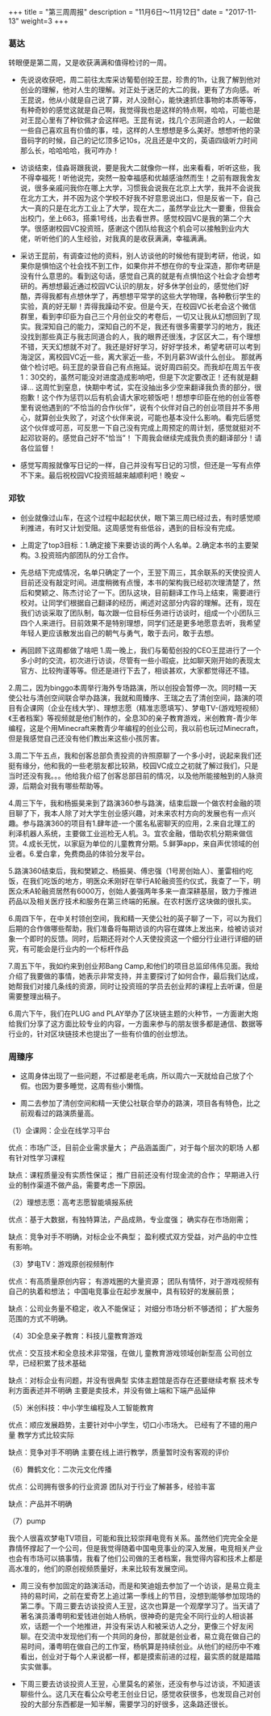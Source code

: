+++
title = "第三周周报"
description = "11月6日～11月12日"
date = "2017-11-13"
weight=3
+++

### 葛达

转眼便是第二周，又是收获满满和值得检讨的一周。

* 先说说收获吧，周二前往太库采访葡萄创投王昆，珍贵的1h，让我了解到他对创业的理解，他对人生的理解。对正处于迷茫的大二的我，更有了方向感。听王昆说，他从小就是自己说了算，对人没耐心，能快速抓住事物的本质等等，有种奇妙的感觉这就是自己啊，我觉得我也是这样的特点啊，哈哈，可能也是对王昆心里有了种钦佩才会这样吧。王昆有说，找几个志同道合的人，一起做一些自己喜欢且有价值的事，哇，这样的人生想想是多么美好。想想听他的录音码字的时候，自己的记忆顶多记10s，况且还是中文的，英语四级听力时间那么长，哈哈哈哈，我可咋办！

* 访谈结束，佳淼哥跟我说，要是我大二就像你一样，出来看看，听听这些，我不得幸福死！听他说完，突然一股幸福感和优越感油然而生！之前有跟我舍友说，很多亲戚问我你在哪上大学，习惯我会说我在北京上大学，我并不会说我在北方工大，并不因为这个学校不好我不好意思说出口，但是反省一下，自己大一真的只是在北方工业上了大学，现在大二，虽然学业比大一要重，但我会出校门，坐上663，搭乘1号线，出去看世界。感觉校园VC是我的第二个大学。很感谢校园VC投资班，感谢这个团队给我这个机会可以接触到业内大佬，听听他们的人生经验，对我真的是收获满满，幸福满满。

* 采访王昆前，有调查过他的资料，别人访谈他的时候他有提到考研，他说，如果你是惧怕这个社会找不到工作，如果你并不想在你的专业深造，那你考研是没有什么意思的。看到这句话，感觉自己真的就是有点惧怕这个社会才会想考研的。再想想最近通过校园VC认识的朋友，好多休学创业的，感觉他们好酷，弄得我都有点想休学了，再想想平常学的这些大学物理，各种敷衍学生的实验，真的好无聊！弄得我躁动不安。但是今天，在校园VC长老会这个微信群里，看到李印臣为自己三个月创业交的考卷后，一切又让我从幻想回到了现实。我深知自己的能力，深知自己的不足，我还有很多需要学习的地方，我还没找到那些真正与我志同道合的人，我的眼界还很浅，才区区大二，有个理想不错，天天幻想就不对了。我还是好好学习，好好学技术，希望考研可以考到海淀区，离校园VC近一些，离大家近一些，不到月薪3W谈什么创业。
那就再做个检讨吧。码王昆的录音自己有点拖延。说好周四前交。而我却在周五午夜1：30交的，虽然可能没对进度造成影响吧，但是下次定要改正！还有就是翻译… 这周忙到窒息，快期中考试，实在没抽出多少空来翻译我负责的部分，很抱歉！这个作为惩罚以后有机会请大家吃顿饭吧！想想李印臣在他的创业答卷里有说他遇到的“不恰当的合作伙伴”，说有个伙伴对自己的创业项目并不多用心，就算创业失败了，对这个伙伴来说，可能也基本没什么影响。看完后感觉这个伙伴或可恶，可反思一下自己没有完成上周预定的周计划，感觉就挺对不起邓钦哥的。感觉自己好不“恰当”！
下周我会继续完成我负责的翻译部分！请各位监督！

* 感觉写周报就像写日记的一样，自己并没有写日记的习惯，但还是一写有点停不下来。最后祝校园VC投资班越来越顺利吧！晚安 ~

### 邓钦

* 创业就像过山车，在这个过程中起起伏伏，眼下第三周已经过去，有时感觉顺利推进，有时又计划受阻。这周感觉有些低谷，遇到的目标没有完成。

* 上周定了top3目标：1.确定接下来要访谈的两个人名单。2.确定本书的主要架构。3.投资班内部团队的分工合作。

* 先总结下完成情况，名单只确定了一个，王翌下周三，其余联系的天使投资人目前还没有敲定时间。进度稍微有点慢，本书的架构我已经初次理清楚了，然后和樊颖之、陈杰讨论了一下。团队这块，目前翻译工作马上结束，需要进行校对。让同学们根据自己翻译的经历，阐述对这部分内容的理解。还有，现在我们访谈采取了团队制，每次跟一位目标任务进行访谈时，组成一个小团队三四个人来进行。目前效果不是特别理想，同学们还是更多地愿意去听，我希望年轻人更应该散发出自己的朝气与勇气，敢于去问，敢于去想。

* 再回顾下这周都做了啥吧
1.周一晚上，我们与葡萄创投的CEO王昆进行了一个多小时的交流，初次进行访谈，尽管有一些小瑕疵，比如聊天刚开始的表现太官方、比较拘谨等等。但还是进行下去了，相谈甚欢，大家都觉得还不错。

2.周二，因为binggo本周举行海外专场路演，所以创投会暂停一次。同时精一天使公社与清创空间联合举办路演，我就和周臻序、王瑞之去了清创空间，路演的项目有企课网（企业在线大学）、理想志愿（精准志愿填写）、梦电TV-(游戏短视频）《王者档案》等视频就是他们制作的，全息3D的亲子教育游戏，米创教育-青少年编程，这是个用Minecraft来教青少年编程的创业公司，我以前也玩过Minecraft，但是我感觉自己还没有他们教出来这些小孩厉害。

3.周二下午五点，我和创客总部负责投资的许照原聊了一个多小时，说起来我们还挺有缘分，他和我的一些老朋友都比较熟，校园VC成立之初就了解过我们，只是当时还没有我。。。他给我介绍了创客总部目前的情况，以及他所能接触到的人脉资源，后期会对我有哪些帮助等。

4.周三下午，我和杨振昊来到了路演360参与路演，结束后跟一个做农村金融的项目聊了下，我本人除了对大学生创业感兴趣，对未来农村方向的发展也有一点兴趣。参与路演360的项目有1.肆年迹-一个匿名私密聊天的应用，2.来自北理工的 利泽机器人系统，主要做工业巡检无人机。3。宜农金融，借助农机分期来做信贷。4.成长无忧，以家庭为单位的儿童教育分期。5.鲜笋app，来自声优领域的创业者。6.爱白拿，免费商品的体验分发平台。

5.路演360结束后，我和樊颖之、杨振昊、傅忠强（1号房创始人）、董雷相约吃饭，在我们吃饭的地方，明医众禾刚好在举行A轮融资签约仪式，我查了一下，明医众禾A轮融资居然有6000万，创始人姜强两年多来一直深耕基层，致力于推进药品以及相关医疗技术和服务在第三终端的拓展。在农村医疗这块做的很扎实。

6.周四下午，在中关村领创空间，我和精一天使公社的英子聊了一下，可以为我们后期的合作做哪些帮助，我们准备将每期访谈的内容在媒体上发出来，给被访谈对象一个即时的反馈。同时，后期还将对个人天使投资这一个细分行业进行详细的研究，有可能会是行业内的一个标杆作品

7.周五下午，我如约来到创业邦Bang Camp,和他们的项目总监邱伟伟见面。我给介绍了我要做的事情，她表示非常支持，并主要探讨了如何合作，最后我们达成，她帮我们对接几条线的资源，同时让投资班的学员去创业邦的课程上去听课，但是需要整理出稿子。

6.周六下午，我们在PLUG and PLAY举办了区块链主题的火种节，一方面谢大炮给我们分享了这方面比较专业的内容，一方面来参与的朋友很多都是通信、数据等行业的，针对区块链技术也提出了一些有价值的创业想法。

### 周臻序
* 这周身体出现了一些问题，不过都是老毛病，所以周六一天就给自己放了个假。也因为要多睡觉，这周有些小懒惰。

* 周二去参加了清创空间和精一天使公社联合举办的路演，项目各有特色，比之前观看过的路演质量高。

（1）企课网：企业在线学习平台

 优点：市场广泛，目前企业需求量大；
      产品涵盖面广，对于每个层次的职场
      人都有针对性学习课程

 缺点：课程质量没有实质性保证；
      推广目前还没有付现金流的合作；
      早期进入行业的制作渠道不做产品，需要考虑一下原因。

（2）理想志愿：高考志愿智能填报系统

 优点：基于大数据，有独特算法，产品成熟，专业度强；
      确实存在市场刚需；

 缺点：竞争对手不明确，对标企业不典型；
      盈利模式双方受益，对产品的中立性有影响。

（3）梦电TV：游戏原创视频制作

 优点：有高质量原创内容；
      有游戏圈的大量资源；
      团队有情怀，对于游戏视频有自己的执着和想法；
      中国电竞事业在起步发展中，具有较好的发展前景；

 缺点：公司业务量不稳定，收入不能保证；
      对细分市场分析不够透彻；
      扩大服务范围的方式不明确。

（4）3D全息亲子教育：科技儿童教育游戏

 优点：交互技术和全息技术非常强，在做儿 童教育游戏领域创新型高
      公司创立早，已经积累了技术基础

 缺点：对标企业有问题，并没有很典型
      实体主题馆是否存在还要继续考察
      技术专利方面表述并不明确
      主要是卖技术，并没有做上端和下端产品延伸

（5）米创科技：中小学生编程及人工智能教育

  优点：顺应发展趋势，主要针对中小学生，切口小市场大。
       已经有了不错的用户量
       教学方式比较实际

  缺点：竞争对手不明确
       主要在线上进行教学，质量暂时没有客观的评价

（6）舞鹤文化：二次元文化传播

  优点：公司拥有很多的行业资源
       团队对于行业了解甚多，经验丰富

  缺点：产品并不明确

（7）pump

  我个人很喜欢梦电TV项目，可能和我比较崇拜电竞有关系。虽然他们完完全全是靠情怀撑起了一个公司，但是我觉得随着中国电竞事业的深入发展，电竞相关产业也会有市场可以搞事情，我看了他们公司做的王者档案，我觉得内容和技术上都是高水准的，他们的原创视频质量好，未来比较有发展空间。


* 周三没有参加固定的路演活动，而是和笑迪姐去参加了一个访谈，是易立竟主持的易时间，之前在爱奇艺上追过第一季线上的节目，没想到能够参加现场的第二季。下周三要去访谈投资人王翌，这次也算是一个观摩学习了。当天请了著名演员潘粤明和爱钱进创始人杨帆，很神奇的是完全不同行业的人相谈甚欢，话题一个一个地推进，并没有采访人和被采访人之分，更像三个好友闲聊。在交流中发现他们有一个共同的身份，那就是创业者，易立竟在做自己的易时间，潘粤明在做自己的工作室，杨帆算是持续创业。从他们的经历中不难看出，创业对于每个人来说都一样，都是摸索前进的过程，最实质的就是踏踏实实做事。

* 下周三要去访谈投资人王翌，心里莫名的紧张，还没有参与过访谈，不知道该聊些什么。这几天在看公众号老王创业日记，感觉收获很多，也发现自己对创投的大部分东西都是一知半解，需要学习的好很多，这条路还很长。
